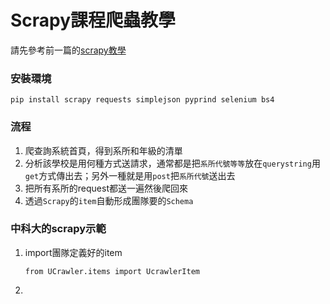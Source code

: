 # Scrapy課程爬蟲教學

請先參考前一篇的[scrapy教學](scrapy.md)

### 安裝環境

`pip install scrapy requests simplejson pyprind selenium bs4`

### 流程

1. 爬查詢系統首頁，得到系所和年級的清單
2. 分析該學校是用何種方式送請求，通常都是把`系所代號等等`放在`querystring`用`get`方式傳出去；另外一種就是用`post`把`系所代號`送出去
3. 把所有系所的request都送一遍然後爬回來
4. 透過`Scrapy`的`item`自動形成團隊要的`Schema`

### 中科大的scrapy示範

1. import團隊定義好的item
    ```
    from UCrawler.items import UcrawlerItem
    ```
2.
